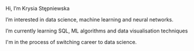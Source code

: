 Hi, I’m Krysia Stępniewska

I’m interested in data science, machine learning and neural networks.

I’m currently learning SQL, ML algorithms and data visualisation techniques

I'm in the process of switching career to data science.
